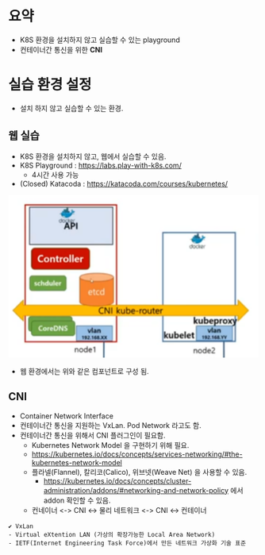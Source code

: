 # 요약
- K8S 환경을 설치하지 않고 실습할 수 있는 playground
- 컨테이너간 통신을 위한 **CNI**

# 실습 환경 설정
- 설치 하지 않고 실습할 수 있는 환경.

## 웹 실습
- K8S 환경을 설치하지 않고, 웹에서 실습할 수 있음.
- K8S Playground : https://labs.play-with-k8s.com/
  - 4시간 사용 가능
- (Closed) Katacoda : https://katacoda.com/courses/kubernetes/

![components](images/components.png)
- 웹 환경에서는 위와 같은 컴포넌트로 구성 됨.

## CNI
- Container Network Interface
- 컨테이너간 통신을 지원하는 VxLan. Pod Network 라고도 함.
- 컨테이너간 통신을 위해서 CNI 플러그인이 필요함.
  - Kubernetes Network Model 을 구현하기 위해 필요.
  - https://kubernetes.io/docs/concepts/services-networking/#the-kubernetes-network-model
  - 플라넬(Flannel), 칼리코(Calico), 위브넷(Weave Net) 을 사용할 수 있음.
    - https://kubernetes.io/docs/concepts/cluster-administration/addons/#networking-and-network-policy 에서 addon 확인할 수 있음.
  - 컨네이너 <-> CNI <-> 물리 네트워크 <-> CNI <-> 컨테이너

```
✔ VxLan
- Virtual eXtention LAN (가상의 확장가능한 Local Area Network)
- IETF(Internet Engineering Task Force)에서 만든 네트워크 가상화 기술 표준
```